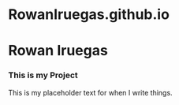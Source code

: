 # RowanIruegas.github.io
# Rowan Iruegas
### This is my Project
This is my placeholder text for when I write things.
